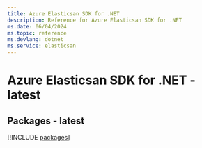 ```yaml
---
title: Azure Elasticsan SDK for .NET
description: Reference for Azure Elasticsan SDK for .NET
ms.date: 06/04/2024
ms.topic: reference
ms.devlang: dotnet
ms.service: elasticsan
---
```

# Azure Elasticsan SDK for .NET - latest
## Packages - latest
[!INCLUDE [packages](elasticsan-index.md)]